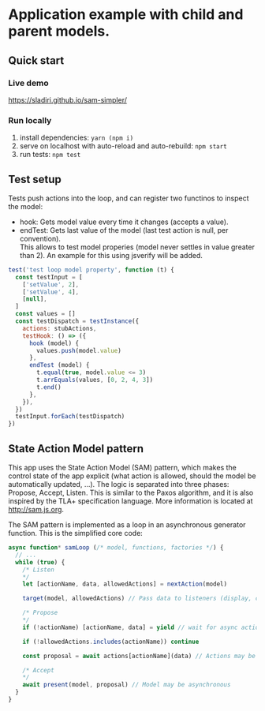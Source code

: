 # Application example with child and parent models.
## Quick start
### Live demo
https://sladiri.github.io/sam-simpler/
### Run locally
1. install dependencies: `yarn (npm i)`
2. serve on localhost with auto-reload and auto-rebuild: `npm start`
3. run tests: `npm test`

## Test setup
Tests push actions into the loop, and can register two functinos to inspect the model:
- hook: Gets model value every time it changes (accepts a value).
- endTest: Gets last value of the model (last test action is null, per convention).  
This allows to test model properies (model never settles in value greater than 2). An example for this using jsverify will be added.
```javascript
test('test loop model property', function (t) {
  const testInput = [
    ['setValue', 2],
    ['setValue', 4],
    [null],
  ]
  const values = []
  const testDispatch = testInstance({
    actions: stubActions,
    testHook: () => ({
      hook (model) {
        values.push(model.value)
      },
      endTest (model) {
        t.equal(true, model.value <= 3)
        t.arrEquals(values, [0, 2, 4, 3])
        t.end()
      },
    }),
  })
  testInput.forEach(testDispatch)
})
```
## State Action Model pattern
This app uses the State Action Model (SAM) pattern, which makes the control state of the app explicit (what action is allowed, should the model be automatically updated, ...). The logic is separated into three phases: Propose, Accept, Listen. This is similar to the Paxos algorithm, and it is also inspired by the TLA+ specification language. More information is located at http://sam.js.org.  

The SAM pattern is implemented as a loop in an asynchronous generator function. This is the simplified core code:
```javascript
async function* samLoop (/* model, functions, factories */) {
  // ...
  while (true) {
    /* Listen
    */
    let [actionName, data, allowedActions] = nextAction(model)

    target(model, allowedActions) // Pass data to listeners (display, child).

    /* Propose
    */
    if (!actionName) [actionName, data] = yield // wait for async action

    if (!allowedActions.includes(actionName)) continue

    const proposal = await actions[actionName](data) // Actions may be asynchronous

    /* Accept
    */
    await present(model, proposal) // Model may be asynchronous
  }
}
```
